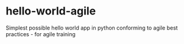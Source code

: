 # hello-world-agile
Simplest possible hello world app in python conforming to agile best practices - for agile training
